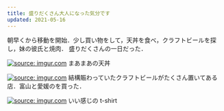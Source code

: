 ```yaml
---
title: 盛りだくさん大人になった気分です
updated: 2021-05-16
---
```



朝早くから移動を開始．少し買い物をして，天丼を食べ，クラフトビールを探し，妹の彼氏と焼肉．
盛りだくさんの一日だった．

<a href="https://imgur.com/aT1kUb5"><img src="https://i.imgur.com/aT1kUb5.jpg" title="source: imgur.com" /></a>
まあまあの天丼

<a href="https://imgur.com/BwB9t5v"><img src="https://i.imgur.com/BwB9t5v.png" title="source: imgur.com" /></a>
結構賑わっていたクラフトビールがたくさん置いてある店．富山と愛媛のを買った．

<a href="https://imgur.com/NAhOVo7"><img src="https://i.imgur.com/NAhOVo7.png" title="source: imgur.com" /></a>
いい感じの t-shirt

